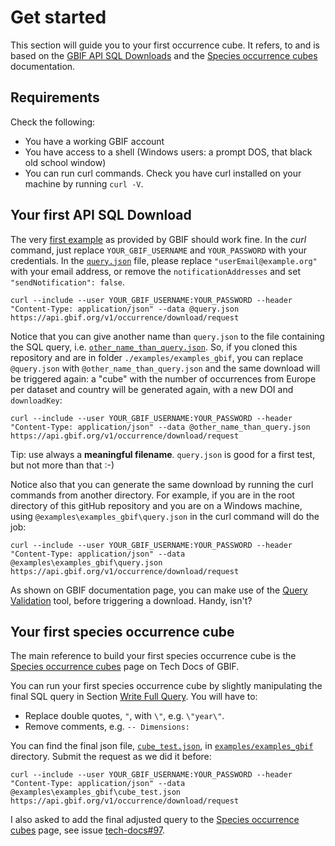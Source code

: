 # Get started

This section will guide you to your first occurrence cube. It refers, to and is based on the [GBIF API SQL Downloads](https://techdocs.gbif.org/en/data-use/api-sql-downloads) and the [Species occurrence cubes](https://techdocs.gbif.org/en/data-use/data-cubes) documentation.

## Requirements

Check the following:
- You have a working GBIF account
- You have access to a shell (Windows users: a prompt DOS, that black old school window)
- You can run curl commands. Check you have curl installed on your machine by running `curl -V`.


## Your first API SQL Download

The very [first example](https://techdocs.gbif.org/en/data-use/api-sql-downloads#requesting-an-sql-occurrence-download) as provided by GBIF should work fine. In the _curl_ command, just replace `YOUR_GBIF_USERNAME` and `YOUR_PASSWORD` with your credentials. In the [`query.json`](https://github.com/damianooldoni/b3cubes-sql-examples/blob/main/examples/examples_gbif/query.json) file, please replace `"userEmail@example.org"` with your email address, or remove the `notificationAddresses` and set `"sendNotification": false`.

```
curl --include --user YOUR_GBIF_USERNAME:YOUR_PASSWORD --header "Content-Type: application/json" --data @query.json https://api.gbif.org/v1/occurrence/download/request
```

Notice that you can give another name than `query.json` to the file containing the SQL query, i.e. [`other_name_than_query.json`]((https://github.com/damianooldoni/b3cubes-sql-examples/blob/main/examples/examples_gbif/other_name_than_query.json)). So, if you cloned this repository and are in folder `./examples/examples_gbif`, you can replace `@query.json` with `@other_name_than_query.json` and the same download will be triggered again: a "cube" with the number of occurrences from Europe per dataset and country will be generated again, with a new DOI and `downloadKey`:

```
curl --include --user YOUR_GBIF_USERNAME:YOUR_PASSWORD --header "Content-Type: application/json" --data @other_name_than_query.json https://api.gbif.org/v1/occurrence/download/request
```

Tip: use always a **meaningful filename**. `query.json` is good for a first test, but not more than that :-)

Notice also that you can generate the same download by running the curl commands from another directory. For example, if you are in the root directory of this gitHub repository and you are on a Windows machine, using `@examples\examples_gbif\query.json` in the curl command will do the job:

```
curl --include --user YOUR_GBIF_USERNAME:YOUR_PASSWORD --header "Content-Type: application/json" --data @examples\examples_gbif\query.json https://api.gbif.org/v1/occurrence/download/request
```

As shown on GBIF documentation page, you can make use of the [Query Validation](https://techdocs.gbif.org/en/data-use/api-sql-downloads#sql-validation) tool, before triggering a download. Handy, isn't?


## Your first species occurrence cube

The main reference to build your first species occurrence cube is the [Species occurrence cubes](https://techdocs.gbif.org/en/data-use/data-cubes) page on Tech Docs of GBIF.

You can run your first species occurrence cube by slightly manipulating the final SQL query in Section [Write Full Query](https://techdocs.gbif.org/en/data-use/data-cubes#write-full-query). You will have to:
- Replace double quotes, `"`, with `\"`, e.g. `\"year\"`.
- Remove comments, e.g. `-- Dimensions:`

You can find the final json file, [`cube_test.json`](https://github.com/damianooldoni/b3cubes-sql-examples/blob/main/examples/examples_gbif/cube_test.json), in [`examples/examples_gbif`](https://github.com/damianooldoni/b3cubes-sql-examples/tree/main/examples/examples_gbif) directory. Submit the request as we did it before:

```
curl --include --user YOUR_GBIF_USERNAME:YOUR_PASSWORD --header "Content-Type: application/json" --data @examples\examples_gbif\cube_test.json https://api.gbif.org/v1/occurrence/download/request
```

I also asked to add the final adjusted query to the [Species occurrence cubes](https://techdocs.gbif.org/en/data-use/data-cubes) page, see issue [tech-docs#97](https://github.com/gbif/tech-docs/issues/97).
